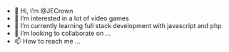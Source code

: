 - 👋 Hi, I’m @JECrown
- 👀 I’m interested in a lot of video games
- 🌱 I’m currently learning full stack development with javascript and php
- 💞️ I’m looking to collaborate on ...
- 📫 How to reach me ...

<!---
JECrown/JECrown is a ✨ special ✨ repository because its `README.md` (this file) appears on your GitHub profile.
You can click the Preview link to take a look at your changes.
--->

